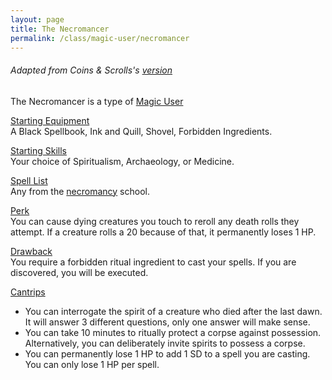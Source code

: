 ```yaml
---
layout: page
title: The Necromancer
permalink: /class/magic-user/necromancer
---
```


###### Adapted from Coins & Scrolls's [version](https://coinsandscrolls.blogspot.com/2017/11/osr-necromancers.html)

The Necromancer is a type of [Magic User](/class/magic-user)

<ins>Starting Equipment</ins><br>
A Black Spellbook, Ink and Quill, Shovel, Forbidden Ingredients.

<ins>Starting Skills</ins><br>
Your choice of Spiritualism, Archaeology, or Medicine.

<ins>Spell List</ins><br>
Any from the [necromancy](/spells#necromancy) school.

<ins>Perk</ins><br>
You can cause dying creatures you touch to reroll any death rolls they attempt. If a creature rolls a 20 because of that, it permanently loses 1 HP.

<ins>Drawback</ins><br>
You require a forbidden ritual ingredient to cast your spells. If you are discovered, you will be executed.

<ins>Cantrips</ins>
- You can interrogate the spirit of a creature who died after the last dawn. It will answer 3 different questions, only one answer will make sense.
- You can take 10 minutes to ritually protect a corpse against possession. Alternatively, you can deliberately invite spirits to possess a corpse. 
- You can permanently lose 1 HP to add 1 SD to a spell you are casting. You can only lose 1 HP per spell.
